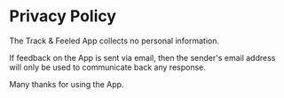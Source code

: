 
# Privacy Policy

The Track & Feeled App collects no personal information.

If feedback on the App is sent via email, then the sender's email address will only be used to communicate back any response.


Many thanks for using the App.

